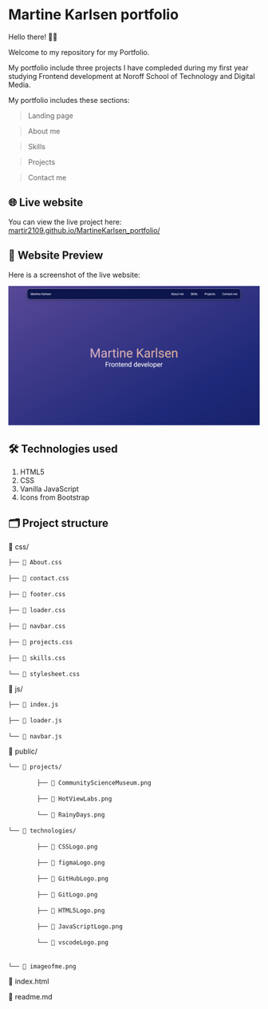 # Martine Karlsen portfolio

Hello there! 👋🏼

Welcome to my repository for my Portfolio.

My portfolio include three projects I have compleded during my first year studying Frontend development at Noroff School of Technology and Digital Media.

My portfolio includes these sections:

> Landing page

> About me

> Skills

> Projects

> Contact me

## 🌐 Live website

You can view the live project here: [martir2109.github.io/MartineKarlsen_portfolio/](https://martir2109.github.io/MartineKarlsen_portfolio/)

## 📸 Website Preview

Here is a screenshot of the live website:

![Screenshot of my Portfolio website](/assets/portfolioPreview.png "Martine R Karlsen Portfolio Website")

## 🛠️ Technologies used

1. HTML5
2. CSS
3. Vanilla JavaScript
4. Icons from Bootstrap

## 🗂️ Project structure

📁 css/

    ├── 📄 About.css

    ├── 📄 contact.css

    ├── 📄 footer.css

    ├── 📄 loader.css

    ├── 📄 navbar.css

    ├── 📄 projects.css

    ├── 📄 skills.css

    └── 📄 stylesheet.css

📁 js/

    ├── 📄 index.js

    ├── 📄 loader.js

    └── 📄 navbar.js

📁 public/

    └── 📁 projects/

            ├── 📄 CommunityScienceMuseum.png

            ├── 📄 HotViewLabs.png

            └── 📄 RainyDays.png

    └── 📁 technologies/

            ├── 📄 CSSLogo.png

            ├── 📄 figmaLogo.png

            ├── 📄 GitHubLogo.png

            ├── 📄 GitLogo.png

            ├── 📄 HTML5Logo.png

            ├── 📄 JavaScriptLogo.png

            └── 📄 vscodeLogo.png


    └── 📄 imageofme.png

📄 index.html

📄 readme.md

